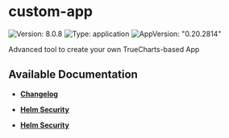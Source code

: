 # custom-app

![Version: 8.0.8](https://img.shields.io/badge/Version-8.0.8-informational?style=flat-square) ![Type: application](https://img.shields.io/badge/Type-application-informational?style=flat-square) ![AppVersion: "0.20.2814"](https://img.shields.io/badge/AppVersion-"0.20.2814"-informational?style=flat-square)

Advanced tool to create your own TrueCharts-based App

## Available Documentation

- [**Changelog**](CHANGELOG)

- [**Helm Security**](container-security)

- [**Helm Security**](helm-security)


